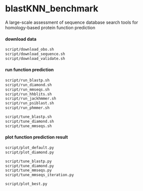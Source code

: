 # blastKNN_benchmark #

A large-scale assessment of sequence database search tools for homology-based protein function prediction

#### download data ####
```bash
script/download_obo.sh
script/download_sequence.sh
script/download_validate.sh
```

#### run function prediction ####
```bash
script/run_blastp.sh   
script/run_diamond.sh
script/run_mmseqs.sh
script/run_hhblits.sh
script/run_jackhmmer.sh
script/run_psiblast.sh
script/run_phmmer.sh

script/tune_blastp.sh
script/tune_diamond.sh
script/tune_mmseqs.sh
```

#### plot function prediction result ####
```bash
script/plot_default.py
script/plot_diamond.py

script/tune_blastp.py
script/tune_diamond.py
script/tune_mmseqs.py
script/tune_mmseqs_iteration.py

script/plot_best.py
```
